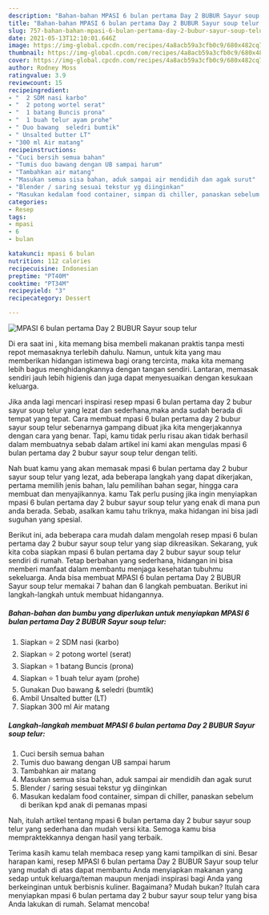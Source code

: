 ```yaml
---
description: "Bahan-bahan MPASI 6 bulan pertama Day 2 BUBUR Sayur soup telur yang enak dan Mudah Dibuat"
title: "Bahan-bahan MPASI 6 bulan pertama Day 2 BUBUR Sayur soup telur yang enak dan Mudah Dibuat"
slug: 757-bahan-bahan-mpasi-6-bulan-pertama-day-2-bubur-sayur-soup-telur-yang-enak-dan-mudah-dibuat
date: 2021-05-13T12:10:01.646Z
image: https://img-global.cpcdn.com/recipes/4a8acb59a3cfb0c9/680x482cq70/mpasi-6-bulan-pertama-day-2-bubur-sayur-soup-telur-foto-resep-utama.jpg
thumbnail: https://img-global.cpcdn.com/recipes/4a8acb59a3cfb0c9/680x482cq70/mpasi-6-bulan-pertama-day-2-bubur-sayur-soup-telur-foto-resep-utama.jpg
cover: https://img-global.cpcdn.com/recipes/4a8acb59a3cfb0c9/680x482cq70/mpasi-6-bulan-pertama-day-2-bubur-sayur-soup-telur-foto-resep-utama.jpg
author: Rodney Moss
ratingvalue: 3.9
reviewcount: 15
recipeingredient:
- "  2 SDM nasi karbo"
- "  2 potong wortel serat"
- "  1 batang Buncis prona"
- "  1 buah telur ayam prohe"
- " Duo bawang  seledri bumtik"
- " Unsalted butter LT"
- "300 ml Air matang"
recipeinstructions:
- "Cuci bersih semua bahan"
- "Tumis duo bawang dengan UB sampai harum"
- "Tambahkan air matang"
- "Masukan semua sisa bahan, aduk sampai air mendidih dan agak surut"
- "Blender / saring sesuai tekstur yg diinginkan"
- "Masukan kedalam food container, simpan di chiller, panaskan sebelum di berikan kpd anak di pemanas mpasi"
categories:
- Resep
tags:
- mpasi
- 6
- bulan

katakunci: mpasi 6 bulan 
nutrition: 112 calories
recipecuisine: Indonesian
preptime: "PT40M"
cooktime: "PT34M"
recipeyield: "3"
recipecategory: Dessert

---
```



![MPASI 6 bulan pertama Day 2 BUBUR Sayur soup telur](https://img-global.cpcdn.com/recipes/4a8acb59a3cfb0c9/680x482cq70/mpasi-6-bulan-pertama-day-2-bubur-sayur-soup-telur-foto-resep-utama.jpg)

Di era  saat ini , kita memang bisa membeli makanan praktis tanpa mesti repot memasaknya terlebih dahulu. Namun, untuk kita yang mau memberikan hidangan istimewa bagi orang tercinta, maka kita memang lebih bagus menghidangkannya dengan tangan sendiri. Lantaran, memasak sendiri jauh lebih higienis dan juga dapat menyesuaikan dengan kesukaan keluarga.

Jika anda lagi mencari inspirasi resep mpasi 6 bulan pertama day 2 bubur sayur soup telur yang lezat dan sederhana,maka anda sudah berada di tempat yang tepat. Cara membuat mpasi 6 bulan pertama day 2 bubur sayur soup telur  sebenarnya gampang dibuat jika kita mengerjakannya dengan cara yang benar. Tapi, kamu tidak perlu risau akan tidak berhasil dalam membuatnya 
sebab dalam artikel ini kami akan mengulas mpasi 6 bulan pertama day 2 bubur sayur soup telur dengan teliti.  



Nah buat kamu yang akan memasak mpasi 6 bulan pertama day 2 bubur sayur soup telur yang lezat, ada beberapa langkah yang dapat dikerjakan, pertama memilih jenis bahan, lalu pemilihan bahan segar, hingga cara membuat dan menyajikannya. kamu Tak perlu pusing jika ingin menyiapkan mpasi 6 bulan pertama day 2 bubur sayur soup telur yang enak di mana pun anda berada. Sebab, asalkan kamu  tahu triknya, maka hidangan ini bisa jadi suguhan yang spesial.

Berikut ini, ada beberapa cara mudah dalam mengolah resep mpasi 6 bulan pertama day 2 bubur sayur soup telur yang siap dikreasikan. Sekarang, yuk kita coba siapkan mpasi 6 bulan pertama day 2 bubur sayur soup telur sendiri di rumah. Tetap berbahan yang sederhana, hidangan ini bisa memberi manfaat dalam membantu menjaga kesehatan tubuhmu sekeluarga. Anda bisa membuat MPASI 6 bulan pertama Day 2 BUBUR Sayur soup telur memakai 7 bahan dan 6 langkah pembuatan. Berikut ini langkah-langkah untuk membuat hidangannya.

<!--inarticleads1-->

##### Bahan-bahan dan bumbu yang diperlukan untuk menyiapkan MPASI 6 bulan pertama Day 2 BUBUR Sayur soup telur:

1. Siapkan  ⭐ 2 SDM nasi (karbo)
1. Siapkan  ⭐ 2 potong wortel (serat)
1. Siapkan  ⭐ 1 batang Buncis (prona)
1. Siapkan  ⭐ 1 buah telur ayam (prohe)
1. Gunakan  Duo bawang &amp; seledri (bumtik)
1. Ambil  Unsalted butter (LT)
1. Siapkan 300 ml Air matang




<!--inarticleads2-->

##### Langkah-langkah membuat MPASI 6 bulan pertama Day 2 BUBUR Sayur soup telur:

1. Cuci bersih semua bahan
1. Tumis duo bawang dengan UB sampai harum
1. Tambahkan air matang
1. Masukan semua sisa bahan, aduk sampai air mendidih dan agak surut
1. Blender / saring sesuai tekstur yg diinginkan
1. Masukan kedalam food container, simpan di chiller, panaskan sebelum di berikan kpd anak di pemanas mpasi




Nah, itulah artikel tentang  mpasi 6 bulan pertama day 2 bubur sayur soup telur  yang sederhana dan mudah versi kita. Semoga kamu bisa mempraktekkannya dengan hasil yang terbaik. 

Terima kasih kamu telah membaca resep yang kami tampilkan di sini. Besar harapan kami, resep  MPASI 6 bulan pertama Day 2 BUBUR Sayur soup telur yang mudah di atas dapat membantu Anda menyiapkan makanan yang sedap untuk keluarga/teman maupun menjadi inspirasi bagi Anda yang berkeinginan untuk berbisnis kuliner. Bagaimana? Mudah bukan? Itulah cara menyiapkan mpasi 6 bulan pertama day 2 bubur sayur soup telur yang bisa Anda lakukan di rumah. Selamat mencoba!


